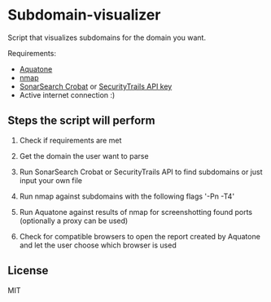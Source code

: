 # Subdomain-visualizer

Script that visualizes subdomains for the domain you want.

Requirements:

* [Aquatone](https://github.com/michenriksen/aquatone)
* [nmap](https://github.com/nmap/nmap)
* [SonarSearch Crobat](https://github.com/cgboal/sonarsearch/) or [SecurityTrails API key](https://securitytrails.com/)
* Active internet connection :)

## Steps the script will perform

1. Check if requirements are met

2. Get the domain the user want to parse

3. Run SonarSearch Crobat or SecurityTrails API to find subdomains or just input your own file

4. Run nmap against subdomains with the following flags '-Pn -T4'

5. Run Aquatone against results of nmap for screenshotting found ports (optionally a proxy can be used)

6. Check for compatible browsers to open the report created by Aquatone and let the user choose which browser is used

## License

MIT
